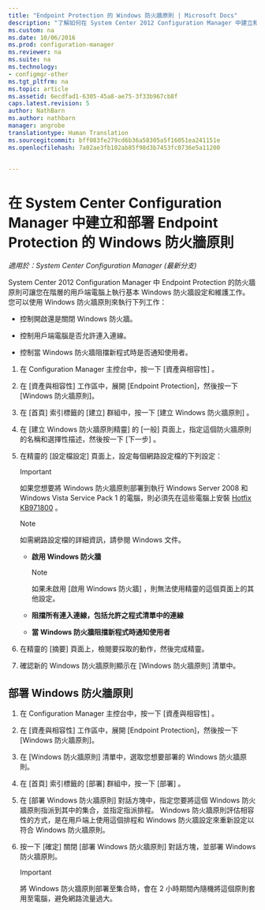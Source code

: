 ```yaml
---
title: "Endpoint Protection 的 Windows 防火牆原則 | Microsoft Docs"
description: "了解如何在 System Center 2012 Configuration Manager 中建立和部署 Endpoint Protection 的防火牆原則。"
ms.custom: na
ms.date: 10/06/2016
ms.prod: configuration-manager
ms.reviewer: na
ms.suite: na
ms.technology:
- configmgr-other
ms.tgt_pltfrm: na
ms.topic: article
ms.assetid: 6ecdfad1-6305-45a8-ae75-3f33b967cb8f
caps.latest.revision: 5
author: NathBarn
ms.author: nathbarn
manager: angrobe
translationtype: Human Translation
ms.sourcegitcommit: bff083fe279cd6b36a58305a5f16051ea241151e
ms.openlocfilehash: 7a02ae3fb102ab85f98d3b7453fc0736e5a11200


---
```

# <a name="create-and-deploy-windows-firewall-policies-for-endpoint-protection-in-system-center-configuration-manager"></a>在 System Center Configuration Manager 中建立和部署 Endpoint Protection 的 Windows 防火牆原則

*適用於：System Center Configuration Manager (最新分支)*

System Center 2012 Configuration Manager 中 Endpoint Protection 的防火牆原則可讓您在階層的用戶端電腦上執行基本 Windows 防火牆設定和維護工作。 您可以使用 Windows 防火牆原則來執行下列工作：  

-   控制開啟還是關閉 Windows 防火牆。  

-   控制用戶端電腦是否允許連入連線。  

-   控制當 Windows 防火牆阻擋新程式時是否通知使用者。  

1.  在 Configuration Manager 主控台中，按一下 [資產與相容性] 。  

2.  在 [資產與相容性] 工作區中，展開 [Endpoint Protection]，然後按一下 [Windows 防火牆原則]。  

3.  在 [首頁]  索引標籤的 [建立]  群組中，按一下 [建立 Windows 防火牆原則] 。  

4.  在 [建立 Windows 防火牆原則精靈]  的 [一般] 頁面上，指定這個防火牆原則的名稱和選擇性描述，然後按一下 [下一步] 。  

5.  在精靈的 [設定檔設定]  頁面上，設定每個網路設定檔的下列設定：  

    > [!IMPORTANT]  
    >  如果您想要將 Windows 防火牆原則部署到執行 Windows Server 2008 和 Windows Vista Service Pack 1 的電腦，則必須先在這些電腦上安裝 [Hotfix KB971800](http://go.microsoft.com/fwlink/p/?LinkId=231239) 。  

    > [!NOTE]  
    >  如需網路設定檔的詳細資訊，請參閱 Windows 文件。  

    -   **啟用 Windows 防火牆**  

        > [!NOTE]  
        >  如果未啟用 [啟用 Windows 防火牆]  ，則無法使用精靈的這個頁面上的其他設定。  

    -   **阻擋所有連入連線，包括允許之程式清單中的連線**  

    -   **當 Windows 防火牆阻擋新程式時通知使用者**  

6.  在精靈的 [摘要]  頁面上，檢閱要採取的動作，然後完成精靈。  

7.  確認新的 Windows 防火牆原則顯示在 [Windows 防火牆原則]  清單中。  

##  <a name="a-namebkmkassigna-to-deploy-a-windows-firewall-policy"></a><a name="BKMK_Assign"></a> 部署 Windows 防火牆原則  

1.  在 Configuration Manager 主控台中，按一下 [資產與相容性] 。  

2.  在 [資產與相容性] 工作區中，展開 [Endpoint Protection]，然後按一下 [Windows 防火牆原則]。  

3.  在 [Windows 防火牆原則]  清單中，選取您想要部署的 Windows 防火牆原則。  

4.  在 [首頁]  索引標籤的 [部署]  群組中，按一下 [部署] 。  

5.  在 [部署 Windows 防火牆原則]  對話方塊中，指定您要將這個 Windows 防火牆原則指派到其中的集合，並指定指派排程。 Windows 防火牆原則評估相容性的方式，是在用戶端上使用這個排程和 Windows 防火牆設定來重新設定以符合 Windows 防火牆原則。  

6.  按一下 [確定]  關閉 [部署 Windows 防火牆原則]  對話方塊，並部署 Windows 防火牆原則。  

    > [!IMPORTANT]  
    >  將 Windows 防火牆原則部署至集合時，會在 2 小時期間內隨機將這個原則套用至電腦，避免網路流量過大。



<!--HONumber=Dec16_HO3-->



